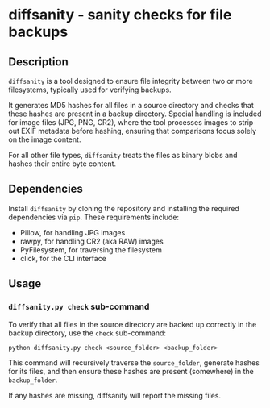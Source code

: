 # diffsanity - sanity checks for file backups

## Description

`diffsanity` is a tool designed to ensure file integrity between two or more
filesystems, typically used for verifying backups.

It generates MD5 hashes for all files in a source directory and checks that
these hashes are present in a backup directory. Special handling is included
for image files (JPG, PNG, CR2), where the tool processes images to strip out
EXIF metadata before hashing, ensuring that comparisons focus solely on the
image content.

For all other file types, `diffsanity` treats the files as binary blobs and
hashes their entire byte content.

## Dependencies

Install `diffsanity` by cloning the repository and installing the required dependencies via `pip`. These requirements include:

- Pillow, for handling JPG images
- rawpy, for handling CR2 (aka RAW) images
- PyFilesystem, for traversing the filesystem
- click, for the CLI interface

## Usage

### `diffsanity.py check` sub-command

To verify that all files in the source directory are backed up correctly in the
backup directory, use the `check` sub-command:

```
python diffsanity.py check <source_folder> <backup_folder>
```

This command will recursively traverse the `source_folder`, generate hashes for
its files, and then ensure these hashes are present (somewhere) in the `backup_folder`.

If any hashes are missing, diffsanity will report the missing files.
